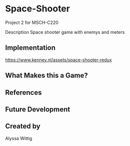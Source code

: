 # Space-Shooter
Project 2 for MSCH-C220

Description
Space shooter game with enemys and meters 

## Implementation

https://www.kenney.nl/assets/space-shooter-redux

## What Makes this a Game?

## References

## Future Development

## Created by
Alyssa Wittig
